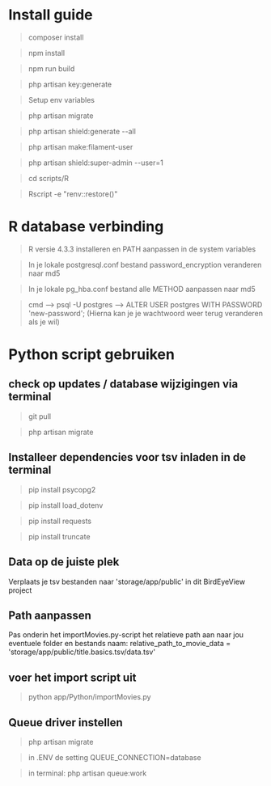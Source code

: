 <h1> Install guide </h1>

> composer install

> npm install

> npm run build

> php artisan key:generate

> Setup env variables

> php artisan migrate

> php artisan shield:generate --all

> php artisan make:filament-user

> php artisan shield:super-admin --user=1

> cd scripts/R

> Rscript -e "renv::restore()"

# R database verbinding

> R versie 4.3.3 installeren en PATH aanpassen in de system variables

> In je lokale postgresql.conf bestand password_encryption veranderen naar md5

> In je lokale pg_hba.conf bestand alle METHOD aanpassen naar md5

> cmd --> psql -U postgres --> ALTER USER postgres WITH PASSWORD 'new-password';
                (Hierna kan je je wachtwoord weer terug veranderen als je wil)


# Python script gebruiken

## check op updates / database wijzigingen via terminal

> git pull

> php artisan migrate

## Installeer dependencies voor tsv inladen in de terminal

> pip install psycopg2

> pip install load_dotenv

> pip install requests

> pip install truncate

## Data op de juiste plek

Verplaats je tsv bestanden naar 'storage/app/public' in dit BirdEyeView project

## Path aanpassen

Pas onderin het importMovies.py-script het relatieve path aan naar jou eventuele folder en bestands naam:
relative_path_to_movie_data = 'storage/app/public/title.basics.tsv/data.tsv'

## voer het import script uit

> python app/Python/importMovies.py

## Queue driver instellen

> php artisan migrate

> in .ENV de setting QUEUE_CONNECTION=database

> in terminal: php artisan queue:work
